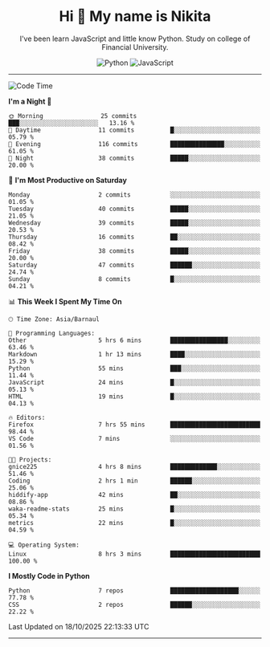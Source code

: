<h1 align="center">Hi 👋 My name is Nikita</h1>

<p align="center"> I've been learn JavaScript and little know Python. Study on college of Financial University. </p>

<div align="center">

![Python](https://img.shields.io/badge/python-3670A0?style=for-the-badge&logo=python&logoColor=ffdd54)
![JavaScript](https://img.shields.io/badge/javascript-%23323330.svg?style=for-the-badge&logo=javascript&logoColor=%23F7DF1E)

</div>

------

<!--START_SECTION:waka-->
![Code Time](http://img.shields.io/badge/Code%20Time-54%20hrs%204%20mins-blue)

**I'm a Night 🦉** 

```text
🌞 Morning                25 commits          ███░░░░░░░░░░░░░░░░░░░░░░   13.16 % 
🌆 Daytime                11 commits          █░░░░░░░░░░░░░░░░░░░░░░░░   05.79 % 
🌃 Evening                116 commits         ███████████████░░░░░░░░░░   61.05 % 
🌙 Night                  38 commits          █████░░░░░░░░░░░░░░░░░░░░   20.00 % 
```
📅 **I'm Most Productive on Saturday** 

```text
Monday                   2 commits           ░░░░░░░░░░░░░░░░░░░░░░░░░   01.05 % 
Tuesday                  40 commits          █████░░░░░░░░░░░░░░░░░░░░   21.05 % 
Wednesday                39 commits          █████░░░░░░░░░░░░░░░░░░░░   20.53 % 
Thursday                 16 commits          ██░░░░░░░░░░░░░░░░░░░░░░░   08.42 % 
Friday                   38 commits          █████░░░░░░░░░░░░░░░░░░░░   20.00 % 
Saturday                 47 commits          ██████░░░░░░░░░░░░░░░░░░░   24.74 % 
Sunday                   8 commits           █░░░░░░░░░░░░░░░░░░░░░░░░   04.21 % 
```


📊 **This Week I Spent My Time On** 

```text
🕑︎ Time Zone: Asia/Barnaul

💬 Programming Languages: 
Other                    5 hrs 6 mins        ████████████████░░░░░░░░░   63.46 % 
Markdown                 1 hr 13 mins        ████░░░░░░░░░░░░░░░░░░░░░   15.29 % 
Python                   55 mins             ███░░░░░░░░░░░░░░░░░░░░░░   11.44 % 
JavaScript               24 mins             █░░░░░░░░░░░░░░░░░░░░░░░░   05.13 % 
HTML                     19 mins             █░░░░░░░░░░░░░░░░░░░░░░░░   04.13 % 

🔥 Editors: 
Firefox                  7 hrs 55 mins       █████████████████████████   98.44 % 
VS Code                  7 mins              ░░░░░░░░░░░░░░░░░░░░░░░░░   01.56 % 

🐱‍💻 Projects: 
gnice225                 4 hrs 8 mins        █████████████░░░░░░░░░░░░   51.46 % 
Coding                   2 hrs 1 min         ██████░░░░░░░░░░░░░░░░░░░   25.06 % 
hiddify-app              42 mins             ██░░░░░░░░░░░░░░░░░░░░░░░   08.86 % 
waka-readme-stats        25 mins             █░░░░░░░░░░░░░░░░░░░░░░░░   05.34 % 
metrics                  22 mins             █░░░░░░░░░░░░░░░░░░░░░░░░   04.59 % 

💻 Operating System: 
Linux                    8 hrs 3 mins        █████████████████████████   100.00 % 
```

**I Mostly Code in Python** 

```text
Python                   7 repos             ███████████████████░░░░░░   77.78 % 
CSS                      2 repos             ██████░░░░░░░░░░░░░░░░░░░   22.22 % 
```




 Last Updated on 18/10/2025 22:13:33 UTC
<!--END_SECTION:waka-->
------

